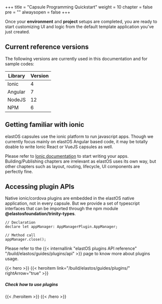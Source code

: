 +++
title = "Capsule Programming Quickstart"
weight = 10
chapter = false
pre = ""
alwaysopen = false
+++

Once your **environment** and **project** setups are completed, you are ready to start customizing UI and logic from the default template application you've just created.

## Current reference versions

The following versions are currently used in this documentation and for sample codes:

| Library | Version |
| ------- | ------- |
| Ionic | 4 |
| Angular | 7 |
| NodeJS | 12 |
| NPM | 6 |

## Getting familiar with ionic

elastOS capsules use the ionic platform to run javascript apps. Though we currently focus mainly on elastOS Angular based code, it may be totally doable to write Ionic React or VueJS capsules as well.

Please refer to [Ionic documentation](https://ionicframework.com/docs) to start writing your apps. Building/Publishing chapters are irrelevant as elastOS uses its own way, but other chapters such as layout, routing, lifecycle, UI components are perfectly fine. 

## Accessing plugin APIs

Native ionic/cordova plugins are embedded in the elastOS native application, not in every capsule. But we provide a set of typescript interfaces that can be imported through the npm module **@elastosfoundation/trinity-types**.

    // Declaration
    declare let appManager: AppManagerPlugin.AppManager;

    // Method call
    appManager.close();

Please refer to the {{< internallink "elastOS plugins API reference" "/build/elastos/guides/plugins/api" >}} page to know more about plugins usage.

{{< hero >}}
    {{< heroitem link="/build/elastos/guides/plugins/" rightArrow="true" >}}
        <h5>Check how to use plugins</h5>
    {{< /heroitem >}}
{{< /hero >}}
